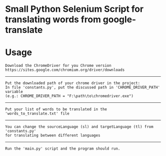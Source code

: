 # Small Python Selenium Script for translating words from google-translate

# Usage

    Download the ChromeDriver for you Chrome version
    https://sites.google.com/chromium.org/driver/downloads

___

    Put the downloaded path of your chrome driver in the project:
    In file 'constants.py', put the discussed path in 'CHROME_DRIVER_PATH' variable
    (e.g.: CHROME_DRIVER_PATH = "F:\path\to\chromedriver.exe")

___

    Put your list of words to be translated in the 'words_to_translate.txt' file

___

    You can change the sourceLanguage (sl) and targetLanguage (tl) from 'constants.py'
    for translating between different languages

___

    Run the 'main.py' script and the program should run.

